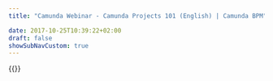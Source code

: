```yaml
---
title: "Camunda Webinar - Camunda Projects 101 (English) | Camunda BPM"

date: 2017-10-25T10:39:22+02:00
draft: false
showSubNavCustom: true
---
```

{{<webinar-single
title="Camunda Projects 101 (English)"
image=""
language="en"
hubspotid="e6f747b1-fec2-4b1a-b990-c2171bb58aa5"
description="__What to expect__<br>You are basically familiar with Camunda BPM, and either about to start your Camunda project or already in the middle of it.<br><br>In this webinar, we will speak about<br><br>- Camunda project characteristics<br>- Typical pitfalls and how to avoid them, in all stages:<br>- Preparation and Kick-off<br>- Design and Implementation<br>- Go-Live and Operations<br>- Continuous Improvement<br>- The added value of a Camunda enterprise subscription<br><br>This webinar is for you, if you are an enterprise architect, IT project lead or software development manager."
recordinglink="0"
embedlink=""
datetime="2019-06-04T17:00+02:00"
datetimeend="2019-06-04T18:00+02:00"
gotowebinarwebinarkey=""
image="">}}